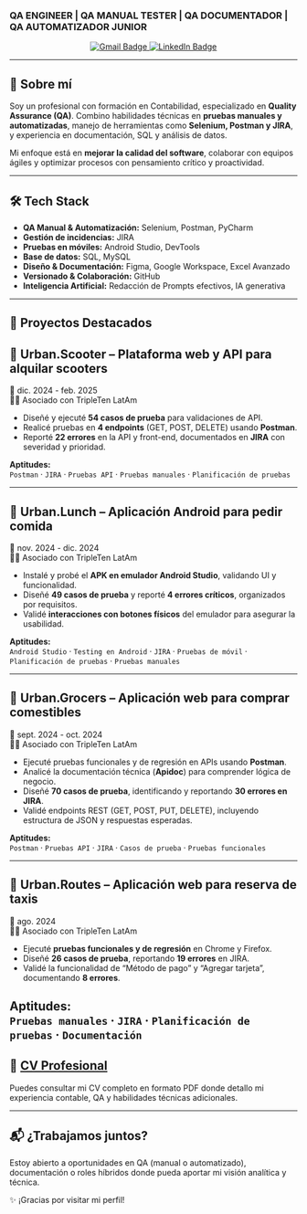 ### QA ENGINEER | QA MANUAL TESTER | QA DOCUMENTADOR | QA AUTOMATIZADOR JUNIOR

<p align="center">
  <a href="mailto:alopezm41094@gmail.com" target="_blank">
    <img src="https://img.shields.io/badge/Gmail-alopezm41094@gmail.com-D14836?style=for-the-badge&logo=gmail&logoColor=white" alt="Gmail Badge"/>
  </a>
  <a href="https://linkedin.com/in/arturo-lopez-qa" target="_blank">
    <img src="https://img.shields.io/badge/LinkedIn-Perfil-0A66C2?style=for-the-badge&logo=linkedin&logoColor=white" alt="LinkedIn Badge"/>
  </a>
</p>

---

## 🚀 Sobre mí

Soy un profesional con formación en Contabilidad, especializado en **Quality Assurance (QA)**. Combino habilidades técnicas en **pruebas manuales y automatizadas**, manejo de herramientas como **Selenium, Postman y JIRA**, y experiencia en documentación, SQL y análisis de datos.

Mi enfoque está en **mejorar la calidad del software**, colaborar con equipos ágiles y optimizar procesos con pensamiento crítico y proactividad.

---

## 🛠️ Tech Stack

- **QA Manual & Automatización:** Selenium, Postman, PyCharm
- **Gestión de incidencias:** JIRA
- **Pruebas en móviles:** Android Studio, DevTools
- **Base de datos:** SQL, MySQL
- **Diseño & Documentación:** Figma, Google Workspace, Excel Avanzado
- **Versionado & Colaboración:** GitHub
- **Inteligencia Artificial:** Redacción de Prompts efectivos, IA generativa

---

## 📂 Proyectos Destacados

## 🛴 Urban.Scooter – Plataforma web y API para alquilar scooters  
📅 dic. 2024 - feb. 2025  
👨‍💻 Asociado con TripleTen LatAm

- Diseñé y ejecuté **54 casos de prueba** para validaciones de API.
- Realicé pruebas en **4 endpoints** (GET, POST, DELETE) usando **Postman**.
- Reporté **22 errores** en la API y front-end, documentados en **JIRA** con severidad y prioridad.

**Aptitudes:**  
`Postman` · `JIRA` · `Pruebas API` · `Pruebas manuales` · `Planificación de pruebas`

---

## 🍔 Urban.Lunch – Aplicación Android para pedir comida  
📅 nov. 2024 - dic. 2024  
👨‍💻 Asociado con TripleTen LatAm

- Instalé y probé el **APK en emulador Android Studio**, validando UI y funcionalidad.
- Diseñé **49 casos de prueba** y reporté **4 errores críticos**, organizados por requisitos.
- Validé **interacciones con botones físicos** del emulador para asegurar la usabilidad.

**Aptitudes:**  
`Android Studio` · `Testing en Android` · `JIRA` · `Pruebas de móvil` · `Planificación de pruebas` · `Pruebas manuales`

---

## 🛒 Urban.Grocers – Aplicación web para comprar comestibles  
📅 sept. 2024 - oct. 2024  
👨‍💻 Asociado con TripleTen LatAm

- Ejecuté pruebas funcionales y de regresión en APIs usando **Postman**.
- Analicé la documentación técnica (**Apidoc**) para comprender lógica de negocio.
- Diseñé **70 casos de prueba**, identificando y reportando **30 errores en JIRA**.
- Validé endpoints REST (GET, POST, PUT, DELETE), incluyendo estructura de JSON y respuestas esperadas.

**Aptitudes:**  
`Postman` · `Pruebas API` · `JIRA` · `Casos de prueba` · `Pruebas funcionales`

---

## 🚕 Urban.Routes – Aplicación web para reserva de taxis  
📅 ago. 2024  
👨‍💻 Asociado con TripleTen LatAm

- Ejecuté **pruebas funcionales y de regresión** en Chrome y Firefox.
- Diseñé **26 casos de prueba**, reportando **19 errores** en JIRA.
- Validé la funcionalidad de “Método de pago” y “Agregar tarjeta”, documentando **8 errores**.

**Aptitudes:**  
`Pruebas manuales` · `JIRA` · `Planificación de pruebas` · `Documentación`
---

## 📄 [CV Profesional](docs/cv.pdf)

Puedes consultar mi CV completo en formato PDF donde detallo mi experiencia contable, QA y habilidades técnicas adicionales.

---

## 📬 ¿Trabajamos juntos?

Estoy abierto a oportunidades en QA (manual o automatizado), documentación o roles híbridos donde pueda aportar mi visión analítica y técnica.

✨ ¡Gracias por visitar mi perfil!
